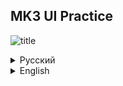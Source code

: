 ## MK3 UI Practice

![title](https://github.com/cmykcmyk1/MK3UIPractice/releases/download/android/title.png)

<details>
<summary>Русский</summary>
<br/>

Моё первое приложение на Android. В нём нет особого смысла.  
Просто, чтобы познакомиться с разработкой под Android.  
Для мотивации, захотелось повторить меню из игры детства.  

![screenshot1](https://github.com/cmykcmyk1/MK3UIPractice/releases/download/android/screenshot1.jpg)
![screenshot2](https://github.com/cmykcmyk1/MK3UIPractice/releases/download/android/screenshot2.jpg)

Представляю Вашему вниманию меню из игры Mortal Kombat 3.  
Можно выбирать персонажей и читать их биографию.  

Вся графика и звуки взяты с https://www.mortalkombatwarehouse.com/mk3/.  

Приложение доступно на русском и английском языках. Для переключения языка, нужно поменять язык в самой системе Андроид.  
Была мысль сделать меню выбора языка в самом начале программы, но я не осилил смену локали.  

## Сборка

При создании проекта я выбирал Android 10.  

Из build.gradle.kts:
> minSdk = 29  
> compileSdk = 34  
> targetSdk = 34  

Надеюсь, чтобы собрать проект, Вам просто хватит последней версии Android Studio.  

</details>

<details>
<summary>English</summary>
<br/>

It's my first Android application. It doesn't make much sense.  
Just to get acquainted with Android development.  
For motivation, I wanted to repeat the menu from the childhood game.  

![screenshot1](https://github.com/cmykcmyk1/MK3UIPractice/releases/download/android/screenshot1.jpg)
![screenshot2](https://github.com/cmykcmyk1/MK3UIPractice/releases/download/android/screenshot2.jpg)

I present to your attention a menu from the game Mortal Kombat 3.  
You can select characters and read their biography.  

All graphics and sounds are taken from https://www.mortalkombatwarehouse.com/mk3/.  

The application is available in Russian and English. To switch the language, you need to change the language in the Android system itself.  
There was an idea to make a language selection menu at the very beginning of the program, but I couldn’t handle changing the locale.  

## Building

When creating the project, I chose Android 10.  

From build.gradle.kts:
> minSdk = 29  
> compileSdk = 34  
> targetSdk = 34  

I hope you just need the latest version of Android Studio to build the project.  

</details>
